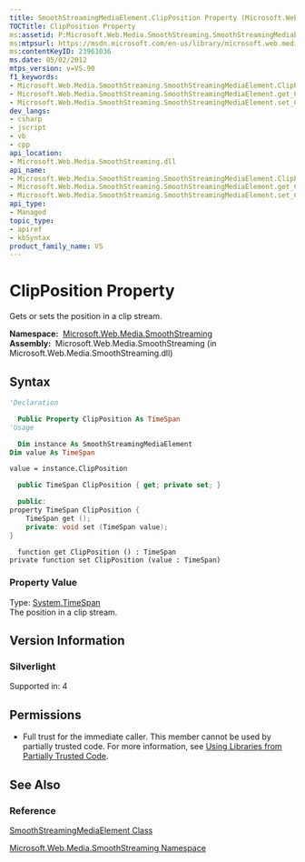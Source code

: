 ```yaml
---
title: SmoothStreamingMediaElement.ClipPosition Property (Microsoft.Web.Media.SmoothStreaming)
TOCTitle: ClipPosition Property
ms:assetid: P:Microsoft.Web.Media.SmoothStreaming.SmoothStreamingMediaElement.ClipPosition
ms:mtpsurl: https://msdn.microsoft.com/en-us/library/microsoft.web.media.smoothstreaming.smoothstreamingmediaelement.clipposition(v=VS.90)
ms:contentKeyID: 23961036
ms.date: 05/02/2012
mtps_version: v=VS.90
f1_keywords:
- Microsoft.Web.Media.SmoothStreaming.SmoothStreamingMediaElement.ClipPosition
- Microsoft.Web.Media.SmoothStreaming.SmoothStreamingMediaElement.get_ClipPosition
- Microsoft.Web.Media.SmoothStreaming.SmoothStreamingMediaElement.set_ClipPosition
dev_langs:
- csharp
- jscript
- vb
- cpp
api_location:
- Microsoft.Web.Media.SmoothStreaming.dll
api_name:
- Microsoft.Web.Media.SmoothStreaming.SmoothStreamingMediaElement.ClipPosition
- Microsoft.Web.Media.SmoothStreaming.SmoothStreamingMediaElement.get_ClipPosition
- Microsoft.Web.Media.SmoothStreaming.SmoothStreamingMediaElement.set_ClipPosition
api_type:
- Managed
topic_type:
- apiref
- kbSyntax
product_family_name: VS
---
```


# ClipPosition Property

Gets or sets the position in a clip stream.

**Namespace:**  [Microsoft.Web.Media.SmoothStreaming](microsoft-web-media-smoothstreaming-namespace_1.md)  
**Assembly:**  Microsoft.Web.Media.SmoothStreaming (in Microsoft.Web.Media.SmoothStreaming.dll)

## Syntax

```vb
'Declaration

  Public Property ClipPosition As TimeSpan
'Usage

  Dim instance As SmoothStreamingMediaElement
Dim value As TimeSpan

value = instance.ClipPosition
```

```csharp
  public TimeSpan ClipPosition { get; private set; }
```

```cpp
  public:
property TimeSpan ClipPosition {
    TimeSpan get ();
    private: void set (TimeSpan value);
}
```

```jscript
  function get ClipPosition () : TimeSpan
private function set ClipPosition (value : TimeSpan)
```

### Property Value

Type: [System.TimeSpan](https://msdn.microsoft.com/library/269ew577)  
The position in a clip stream.  

## Version Information

### Silverlight

Supported in: 4  

## Permissions

  - Full trust for the immediate caller. This member cannot be used by partially trusted code. For more information, see [Using Libraries from Partially Trusted Code](https://msdn.microsoft.com/library/8skskf63).

## See Also

### Reference

[SmoothStreamingMediaElement Class](smoothstreamingmediaelement-class-microsoft-web-media-smoothstreaming_1.md)

[Microsoft.Web.Media.SmoothStreaming Namespace](microsoft-web-media-smoothstreaming-namespace_1.md)

